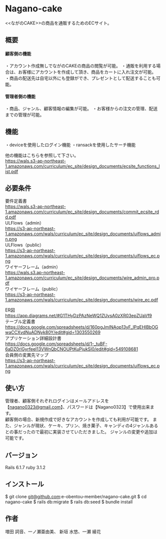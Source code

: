# Nagano-cake
<<ながのCAKE>>の商品を通販するためのECサイト。

## 概要

#### 顧客側の機能
・アカウント作成無しでながのCAKEの商品の閲覧が可能。
・通販を利用する場合は、お客様にアカウントを作成して頂き、商品をカートに入れ注文が可能。
・商品の配送先は自宅以外にも登録ができ、プレゼントとして配送することも可能。

#### 管理者側の機能
・商品、ジャンル、顧客情報の編集が可能。
・お客様からの注文の管理、配送までの管理が可能。

## 機能
・deviceを使用したログイン機能
・ransackを使用したサーチ機能

他の機能はこちらを参照して下さい。<br>
https://wals.s3-ap-northeast-1.amazonaws.com/curriculum/ec_site/design_documents/ecsite_functions_list.pdf
## 必要条件
要件定義書<br>
https://wals.s3-ap-northeast-1.amazonaws.com/curriculum/ec_site/design_documents/commit_ecsite_rdd.pdf<br>
ULFlows（admin）<br>https://s3-ap-northeast-1.amazonaws.com/wals/curriculum/ec_site/design_documents/uiflows_admin.png<br>
ULFlows（public）<br>https://s3-ap-northeast-1.amazonaws.com/wals/curriculum/ec_site/design_documents/uiflows_ec.png<br>
ワイヤーフレーム（admin）<br>https://wals.s3.ap-northeast-1.amazonaws.com/curriculum/ec_site/design_documents/wire_admin_pro.pdf<br>
ワイヤーフレーム（public）<br>https://s3-ap-northeast-1.amazonaws.com/wals/curriculum/ec_site/design_documents/wire_ec.pdf<br>

ER図<br>https://app.diagrams.net/#G1THyDzPAzNeWQ1ZUvsA0zXR03epZUaVf9<br>
テーブル定義書<br>https://docs.google.com/spreadsheets/d/160pgJmINAop13yF_lPqEHlBbOGwaCCXvdNuADNyk80Y/edit#gid=1303550269<br>
アプリケーション詳細設計書<br>https://docs.google.com/spreadsheets/d/1-_tuBF-6aDZ0rlGyrfeeI13VWnQbCNOUPtKuPjukSI0/edit#gid=549108681<br>
会員側の変異先マップ <br>https://s3-ap-northeast-1.amazonaws.com/wals/curriculum/ec_site/design_documents/uiflows_ec.png       

## 使い方
管理者、顧客側それぞれログインはメールアドレスを【nagano0323@gmail.com】、パスワードは【Nagano0323】で使用出来ます。<br>
顧客側の場合、新規作成で好きなアカウントを作成しても利用が可能です。
また、ジャンルが現状、ケーキ、プリン、焼き菓子、キャンディの4ジャンルあるとの事だったので最初に実装させていただきました。
ジャンルの変更や追加は可能です。

## バージョン
Rails 6.1.7
ruby  3.1.2

## インストール
$ git clone git@github.com:e-obentou-member/nagano-cake.git
$ cd nagano-cake
$ rails db:migrate
$ rails db:seed
$ bundle install

## 作者
増田 詞音、一ノ瀬亜由美、  新垣  水悠、一瀬 綾花





